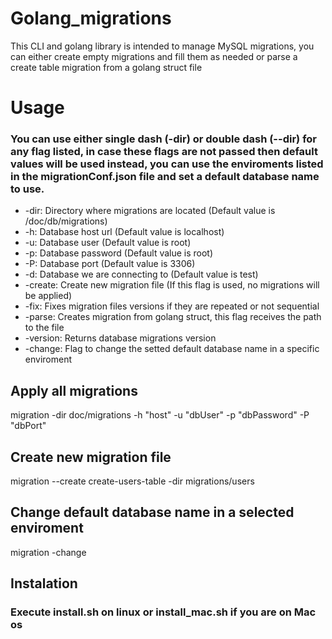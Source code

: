 # Golang_migrations

This CLI and golang library is intended to manage MySQL migrations, you can either create empty migrations and fill them as needed or parse a create table migration from a golang struct file

# Usage

### You can use either single dash (-dir) or double dash (--dir) for any flag listed, in case these flags are not passed then default values will be used instead, you can use the enviroments listed in the migrationConf.json file and set a default database name to use.

- -dir: Directory where migrations are located (Default value is /doc/db/migrations)
- -h: Database host url (Default value is localhost)
- -u: Database user (Default value is root)
- -p: Database password (Default value is root)
- -P: Database port (Default value is 3306)
- -d: Database we are connecting to (Default value is test)
- -create: Create new migration file (If this flag is used, no migrations will be applied)
- -fix: Fixes migration files versions if they are repeated or not sequential
- -parse: Creates migration from golang struct, this flag receives the path to the file
- -version: Returns database migrations version
- -change: Flag to change the setted default database name in a specific enviroment

## Apply all migrations
migration -dir doc/migrations -h "host" -u "dbUser" -p "dbPassword" -P "dbPort"

## Create new migration file
migration --create create-users-table -dir migrations/users

## Change default database name in a selected enviroment
migration -change

## Instalation

### Execute install.sh on linux or install_mac.sh if you are on Mac os